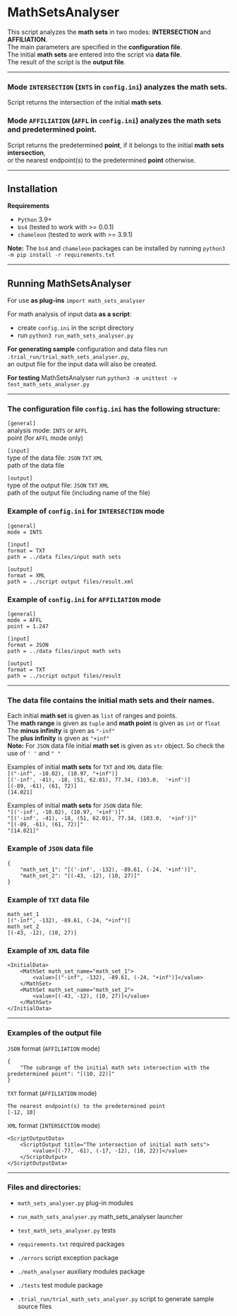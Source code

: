 ﻿# MathSetsAnalyser

This script analyzes the **math sets** in two modes: **INTERSECTION** and **AFFILIATION**.  
The main parameters are specified in the **configuration file**.  
The initial **math sets** are entered into the script via **data file**.  
The result of the script is the **output file**.
***

### Mode `INTERSECTION` (`INTS` in `config.ini`) analyzes the math sets.
Script returns the intersection of the initial **math sets**.

### Mode `AFFILIATION` (`AFFL` in `config.ini`) analyzes the math sets and predetermined point.
Script returns the predetermined **point**, if it belongs to the initial **math sets intersection**,  
or the nearest endpoint(s) to the predetermined **point** otherwise.
***

## Installation
**Requirements**
* `Python` 3.9+
* `bs4` (tested to work with >= 0.0.1)
* `chameleon` (tested to work with >= 3.9.1)  

**Note:** The `bs4` and `chameleon` packages can be installed by running `python3 -m pip install -r requirements.txt`
***

## Running MathSetsAnalyser
For use **as plug-ins** `import math_sets_analyser`

For math analysis of input data **as a script**:
* create `config.ini` in the script directory  
* run `python3 run_math_sets_analyser.py`

**For generating sample** configuration and data files run `.trial_run/trial_math_sets_analyser.py`,  
an output file for the input data will also be created.

**For testing** MathSetsAnalyser run `python3 -m unittest -v test_math_sets_analyser.py`
***

### The configuration file `config.ini` has the following structure:
`[general]`  
analysis mode: `INTS` or `AFFL`  
point (for `AFFL` mode only)  

`[input]`  
type of the data file: `JSON` `TXT` `XML`  
path of the data file

`[output]`  
type of the output file: `JSON` `TXT` `XML`  
path of the output file (including name of the file)

### Example of `config.ini` for `INTERSECTION` mode
```
[general]
mode = INTS

[input]
format = TXT
path = ../data files/input math sets

[output]
format = XML
path = ../script output files/result.xml
```

### Example of `config.ini` for `AFFILIATION` mode
```
[general]
mode = AFFL
point = 1.247

[input]
format = JSON
path = ../data files/input math sets

[output]
format = TXT
path = ../script output files/result
```
***

### The data file contains the initial math sets and their names.

Each initial **math set** is given as `list` of ranges and points.  
The **math range** is given as `tuple` and **math point** is given as `int` or `float`  
The **minus infinity** is given as `"-inf"`  
The **plus infinity** is given as `"+inf"`  
**Note:** For `JSON` data file initial **math set** is given as `str` object. So check the use of `' '` and `" "`

Examples of initial **math sets** for `TXT` and `XML` data file:  
`[("-inf", -10.02), (10.97, "+inf")]`  
`[('-inf', -41), -18, (51, 62.01), 77.34, (103.0,  '+inf')]`  
`[(-89, -61), (61, 72)]`  
`[14.021]`

Examples of initial **math sets** for `JSON` data file:    
`"[('-inf', -10.02), (10.97, '+inf')]"`  
`"[('-inf', -41), -18, (51, 62.01), 77.34, (103.0,  '+inf')]"`  
`"[(-89, -61), (61, 72)]"`  
`"[14.021]"`

### Example of `JSON` data file
```
{
	"math_set_1": "[('-inf', -132), -89.61, (-24, '+inf')]",
	"math_set_2": "[(-43, -12), (10, 27)]"
}
```

### Example of `TXT` data file
```
math_set_1
[("-inf", -132), -89.61, (-24, "+inf")]
math_set_2
[(-43, -12), (10, 27)]
```

### Example of `XML` data file
```
<InitialData>
    <MathSet math_set_name="math_set_1">
        <value>[("-inf", -132), -89.61, (-24, "+inf")]</value>
    </MathSet>
    <MathSet math_set_name="math_set_2">
        <value>[(-43, -12), (10, 27)]</value>
    </MathSet>
</InitialData>
```
***
### Examples of the output file
`JSON` format (`AFFILIATION` mode)
```
{
	"The subrange of the initial math sets intersection with the predetermined point": "[(10, 22)]"
}
```
`TXT` format (`AFFILIATION` mode)
```
The nearest endpoint(s) to the predetermined point
[-12, 10]
```
`XML` format (`INTERSECTION` mode)
```
<ScriptOutputData>
    <ScriptOutput title="The intersection of initial math sets">
        <value>[(-77, -61), (-17, -12), (10, 22)]</value>
    </ScriptOutput>
</ScriptOutputData>
```
***

### Files and directories:
* `math_sets_analyser.py` plug-in modules
- `run_math_sets_analyser.py` math_sets_analyser launcher
* `test_math_sets_analyser.py` tests
- `requirements.txt` required packages  
* `./errors` script exception package
- `./math_analyser` auxiliary modules package
* `./tests` test module package
- `.trial_run/trial_math_sets_analyser.py` script to generate sample source files
